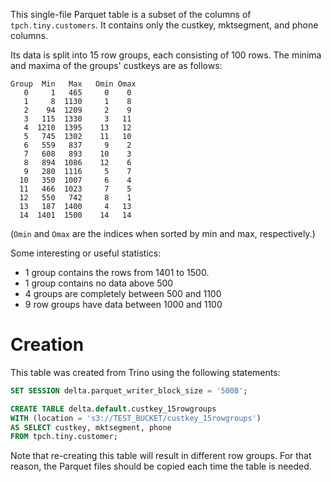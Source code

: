 This single-file Parquet table is a subset of the columns of
`tpch.tiny.customers`. It contains only the custkey, mktsegment,
and phone columns.

Its data is split into 15 row groups, each consisting of 100 rows.
The minima and maxima of the groups' custkeys are as follows:

```
Group  Min   Max   Omin Omax
   0     1   465     0    0
   1     8  1130     1    8
   2    94  1209     2    9
   3   115  1330     3   11
   4  1210  1395    13   12
   5   745  1302    11   10
   6   559   837     9    2
   7   608   893    10    3
   8   894  1086    12    6
   9   280  1116     5    7
  10   350  1007     6    4
  11   466  1023     7    5
  12   550   742     8    1
  13   187  1400     4   13
  14  1401  1500    14   14
```
(`Omin` and `Omax` are the indices when sorted by min and max,
respectively.)

Some interesting or useful statistics:
- 1 group contains the rows from 1401 to 1500.
- 1 group contains no data above 500
- 4 groups are completely between 500 and 1100
- 9 row groups have data between 1000 and 1100


# Creation

This table was created from Trino using the following statements:
```sql
SET SESSION delta.parquet_writer_block_size = '500B';

CREATE TABLE delta.default.custkey_15rowgroups
WITH (location = 's3://TEST_BUCKET/custkey_15rowgroups')
AS SELECT custkey, mktsegment, phone
FROM tpch.tiny.customer;
```
Note that re-creating this table will result in different row
groups. For that reason, the Parquet files should be copied each
time the table is needed.
